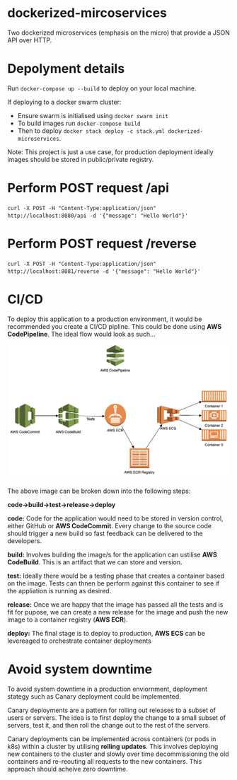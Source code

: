 # dockerized-mircoservices
Two dockerized microservices (emphasis on the micro) that provide a JSON API over HTTP.

# Depolyment details
Run `docker-compose up --build` to deploy on your local machine. 

If deploying to a docker swarm cluster:

 - Ensure swarm is initialised using `docker swarm init`
 - To build images run `docker-compose build`
 - Then to deploy `docker stack deploy -c stack.yml dockerized-microservices`.

Note: This project is just a use case, for production deployment ideally images should be stored in public/private registry.

# Perform POST request /api
`curl -X POST -H "Content-Type:application/json" http://localhost:8080/api -d '{"message": "Hello World"}'`

# Perform POST request /reverse
`curl -X POST -H "Content-Type:application/json" http://localhost:8081/reverse -d '{"message": "Hello World"}'`

# CI/CD
To deploy this application to a production environment, it would be recommended you create a CI/CD pipline. This could be done using **AWS CodePipeline**. The ideal flow would look as such...

![aws-pipeline-for-dockerized-microservices](https://github.com/robertpountney92/dockerized-mircoservices/blob/master/aws-pipline-for-dockerized-microservices.png)

The above image can be broken down into the following steps:

**code->build->test->release->deploy**

**code:** Code for the application would need to be stored in version control, either GitHub or **AWS CodeCommit**. Every change to the source code should trigger a new build so fast feedback can be delivered to the developers.

**build:** Involves building the image/s for the application can ustilise **AWS CodeBuild**. This is an artifact that we can store and version.

**test:** Ideally there would be a testing phase that creates a container based on the image. Tests can thnen be perform against this container to see if the appliation is running as desired.

**release:** Once we are happy that the image has passed all the tests and is fit for pupose, we can create a new release for the image and push the new image to a container registry (**AWS ECR**).

**deploy:** The final stage is to deploy to production, **AWS ECS** can be levereaged to orchestrate container deployments

# Avoid system downtime
To avoid system downtime in a production enviornment, deployment stategy such as Canary deployment could be implemented. 

Canary deployments are a pattern for rolling out releases to a subset of users or servers. The idea is to first deploy the change to a small subset of servers, test it, and then roll the change out to the rest of the servers.

Canary deployments can be implemented across containers (or pods in k8s) within a cluster by utilising **rolling updates**. This involves deploying new containers to the cluster and slowly over time decommissioning the old containers and re-reouting all requests to the new containers. This approach should acheive zero downtime.